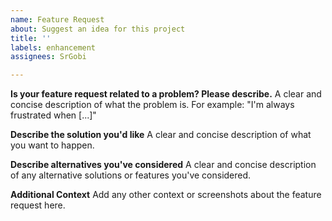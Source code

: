 ```yaml
---
name: Feature Request
about: Suggest an idea for this project
title: ''
labels: enhancement
assignees: SrGobi

---
```


**Is your feature request related to a problem? Please describe.**
A clear and concise description of what the problem is. For example: "I'm always frustrated when [...]"

**Describe the solution you'd like**
A clear and concise description of what you want to happen.

**Describe alternatives you've considered**
A clear and concise description of any alternative solutions or features you've considered.

**Additional Context**
Add any other context or screenshots about the feature request here.